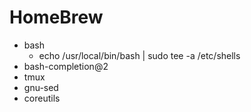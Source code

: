 # HomeBrew

* bash
    * echo /usr/local/bin/bash | sudo tee -a /etc/shells
* bash-completion@2
* tmux
* gnu-sed
* coreutils
